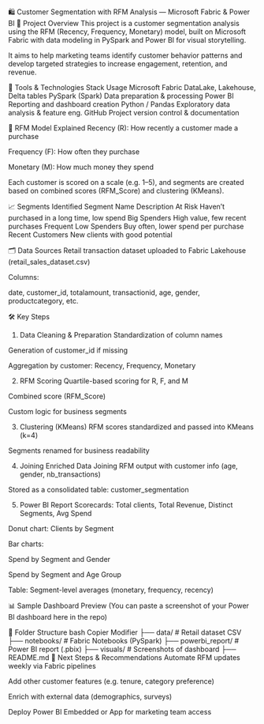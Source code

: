 🛍️ Customer Segmentation with RFM Analysis — Microsoft Fabric & Power BI
📌 Project Overview
This project is a customer segmentation analysis using the RFM (Recency, Frequency, Monetary) model, built on Microsoft Fabric with data modeling in PySpark and Power BI for visual storytelling.

It aims to help marketing teams identify customer behavior patterns and develop targeted strategies to increase engagement, retention, and revenue.

🔧 Tools & Technologies
Stack	Usage
Microsoft Fabric	DataLake, Lakehouse, Delta tables
PySpark (Spark)	Data preparation & processing
Power BI	Reporting and dashboard creation
Python / Pandas	Exploratory data analysis & feature eng.
GitHub	Project version control & documentation

🧮 RFM Model Explained
Recency (R): How recently a customer made a purchase

Frequency (F): How often they purchase

Monetary (M): How much money they spend

Each customer is scored on a scale (e.g. 1–5), and segments are created based on combined scores (RFM_Score) and clustering (KMeans).

📈 Segments Identified
Segment Name	Description
At Risk	Haven’t purchased in a long time, low spend
Big Spenders	High value, few recent purchases
Frequent Low Spenders	Buy often, lower spend per purchase
Recent Customers	New clients with good potential

🗂️ Data Sources
Retail transaction dataset uploaded to Fabric Lakehouse (retail_sales_dataset.csv)

Columns:

date, customer_id, totalamount, transactionid, age, gender, productcategory, etc.

🛠️ Key Steps
1. Data Cleaning & Preparation
Standardization of column names

Generation of customer_id if missing

Aggregation by customer: Recency, Frequency, Monetary

2. RFM Scoring
Quartile-based scoring for R, F, and M

Combined score (RFM_Score)

Custom logic for business segments

3. Clustering (KMeans)
RFM scores standardized and passed into KMeans (k=4)

Segments renamed for business readability

4. Joining Enriched Data
Joining RFM output with customer info (age, gender, nb_transactions)

Stored as a consolidated table: customer_segmentation

5. Power BI Report
Scorecards: Total clients, Total Revenue, Distinct Segments, Avg Spend

Donut chart: Clients by Segment

Bar charts:

Spend by Segment and Gender

Spend by Segment and Age Group

Table: Segment-level averages (monetary, frequency, recency)

📊 Sample Dashboard Preview
(You can paste a screenshot of your Power BI dashboard here in the repo)

📁 Folder Structure
bash
Copier
Modifier
├── data/                        # Retail dataset CSV
├── notebooks/                  # Fabric Notebooks (PySpark)
├── powerbi_report/             # Power BI report (.pbix)
├── visuals/                    # Screenshots of dashboard
├── README.md
🚀 Next Steps & Recommendations
Automate RFM updates weekly via Fabric pipelines

Add other customer features (e.g. tenure, category preference)

Enrich with external data (demographics, surveys)

Deploy Power BI Embedded or App for marketing team access
